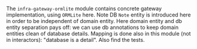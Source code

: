 The `infra-gateway-ormlite` module contains concrete gateway implementation, using `ORMLite` here.
Note DB `Note` entity is introduced here in order to be independent of domain entity.
Here domain entity and db entity separation pays off: we can use db annotations to keep domain entities clean of database details. Mapping is done also in this module (not in interactors): "database is a detail".
Also find the tests.
